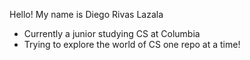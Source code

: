 Hello! My name is Diego Rivas Lazala
- Currently a junior studying CS at Columbia
- Trying to explore the world of CS one repo at a time!
